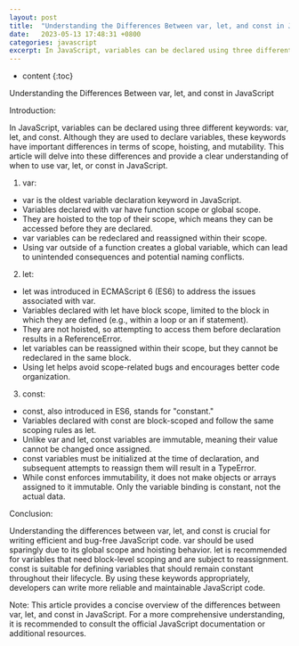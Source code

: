 ```yaml
---
layout: post
title:  "Understanding the Differences Between var, let, and const in JavaScript"
date:   2023-05-13 17:48:31 +0800
categories: javascript
excerpt: In JavaScript, variables can be declared using three different keywords, var, let, and const. Although they are used to declare variables, these keywords have important differences in terms of scope, hoisting, and mutability. This article will delve into these differences and provide a clear understanding of when to use var, let, or const in JavaScript.
---
```


* content
{:toc}

Understanding the Differences Between var, let, and const in JavaScript

Introduction:

In JavaScript, variables can be declared using three different keywords: var, let, and const. Although they are used to declare variables, these keywords have important differences in terms of scope, hoisting, and mutability. This article will delve into these differences and provide a clear understanding of when to use var, let, or const in JavaScript.

1. var:
* var is the oldest variable declaration keyword in JavaScript.
* Variables declared with var have function scope or global scope.
* They are hoisted to the top of their scope, which means they can be accessed before they are declared.
* var variables can be redeclared and reassigned within their scope.
* Using var outside of a function creates a global variable, which can lead to unintended consequences and potential naming conflicts.

2. let:
* let was introduced in ECMAScript 6 (ES6) to address the issues associated with var.
* Variables declared with let have block scope, limited to the block in which they are defined (e.g., within a loop or an if statement).
* They are not hoisted, so attempting to access them before declaration results in a ReferenceError.
* let variables can be reassigned within their scope, but they cannot be redeclared in the same block.
* Using let helps avoid scope-related bugs and encourages better code organization.

3. const:
* const, also introduced in ES6, stands for "constant."
* Variables declared with const are block-scoped and follow the same scoping rules as let.
* Unlike var and let, const variables are immutable, meaning their value cannot be changed once assigned.
* const variables must be initialized at the time of declaration, and subsequent attempts to reassign them will result in a TypeError.
* While const enforces immutability, it does not make objects or arrays assigned to it immutable. Only the variable binding is constant, not the actual data.

Conclusion:

Understanding the differences between var, let, and const is crucial for writing efficient and bug-free JavaScript code. var should be used sparingly due to its global scope and hoisting behavior. let is recommended for variables that need block-level scoping and are subject to reassignment. const is suitable for defining variables that should remain constant throughout their lifecycle. By using these keywords appropriately, developers can write more reliable and maintainable JavaScript code.

Note: This article provides a concise overview of the differences between var, let, and const in JavaScript. For a more comprehensive understanding, it is recommended to consult the official JavaScript documentation or additional resources.
